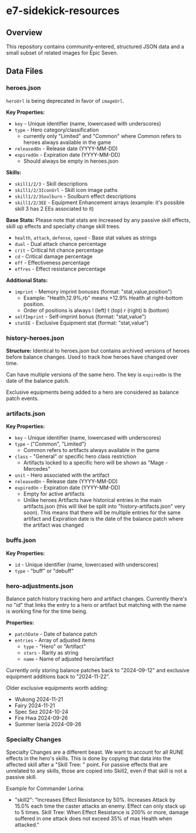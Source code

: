# e7-sidekick-resources

## Overview

This repository contains community-entered, structured JSON data and a small subset of related images for Epic Seven.

## Data Files

### heroes.json

`heroUrl` is being deprecated in favor of `imageUrl`. 

**Key Properties:**
- `key` - Unique identifier (name, lowercased with underscores)
- `type` - Hero category/classification
  - currently only "Limited" and "Common" where Common refers to heroes always available in the game
- `releasedOn` - Release date (YYYY-MM-DD)
- `expiredOn` - Expiration date (YYYY-MM-DD)
  - Should always be empty in heroes.json

**Skills:**
- `skill1/2/3` - Skill descriptions
- `skill1/2/3IconUrl` - Skill icon image paths
- `skill1/2/3Soulburn` - Soulburn effect descriptions
- `skill1/2/3EE` - Equipment Enhancement arrays (example: it's possible skill 3 has 2 EEs associated to it)

**Base Stats:**
Please note that stats are increased by any passive skill effects, skill up effects and specialty change skill trees.

- `health`, `attack`, `defense`, `speed` - Base stat values as strings
- `dual` - Dual attack chance percentage
- `crit` - Critical hit chance percentage
- `cd` - Critical damage percentage
- `eff` - Effectiveness percentage
- `effres` - Effect resistance percentage

**Additional Stats:**
- `imprint` - Memory imprint bonuses (format: "stat,value,position")
  - Example: "Health,12.9%,rb" means +12.9% Health at right-bottom position. 
  - Order of positions is always l (left) t (top) r (right) b (bottom)
- `selfImprint` - Self-imprint bonus (format: "stat,value")
- `statEE` - Exclusive Equipment stat (format: "stat,value")

### history-heroes.json

**Structure:** Identical to heroes.json but contains archived versions of heroes before balance changes. Used to track how heroes have changed over time.

Can have multiple versions of the same hero. The key is `expiredOn` is the date of the balance patch. 

Exclusive equipments being added to a hero are considered as balance patch events.

### artifacts.json

**Key Properties:**
- `key` - Unique identifier  (name, lowercased with underscores)
- `type` - ("Common", "Limited")
  - Common refers to artifacts always available in the game
- `class` - "General" or specific hero class restriction
  - Artifacts locked to a specific hero will be shown as "Mage - Mercedes"
- `unit` - Hero associated with the artifact
- `releasedOn` - Release date (YYYY-MM-DD)
- `expiredOn` - Expiration date (YYYY-MM-DD)
  - Empty for active artifacts
  - Unlike heroes Artifacts have historical entries in the main artifacts.json (this will likel be split into "history-artifacts.json" very soon). This means that there will be multiple entries for the same artifact and Expiration date is the date of the balance patch where the artifact was changed

### buffs.json

**Key Properties:**
- `id` - Unique identifier (name, lowercased with underscores)
- `type` - "buff" or "debuff"

### hero-adjustments.json

Balance patch history tracking hero and artifact changes. Currently there's no "id" that links the entry to a hero or artifact but matching with the name is working fine for the time being. 

**Properties:**
- `patchDate` - Date of balance patch
- `entries` - Array of adjusted items
  - `type` - "Hero" or "Artifact"
  - `stars` - Rarity as string
  - `name` - Name of adjusted hero/artifact

Currently only storing balance patches back to "2024-09-12" and exclusive equipment additions back to "2024-11-22".

Older exclusive equipments worth adding:
- Wukong 2024-11-21
- Fairy 2024-11-21
- Spec Sez 2024-10-24
- Fire Hwa 2024-09-26
- Summer Iseria 2024-09-26

### Specialty Changes

Specialty Changes are a different beast. We want to account for all RUNE effects in the hero's skills. This is done by copying that data into the affected skill after a "Skill Tree: " point. For passive effects that are unrelated to any skills, those are copied into Skill2, even if that skill is not a passive skill. 

Example for Commander Lorina:
- "skill2": "Increases Effect Resistance by 50%. Increases Attack by 15.0% each time the caster attacks an enemy. Effect can only stack up to 5 times. Skill Tree: When Effect Resistance is 200% or more, damage suffered in one attack does not exceed 35% of max Health when attacked."

